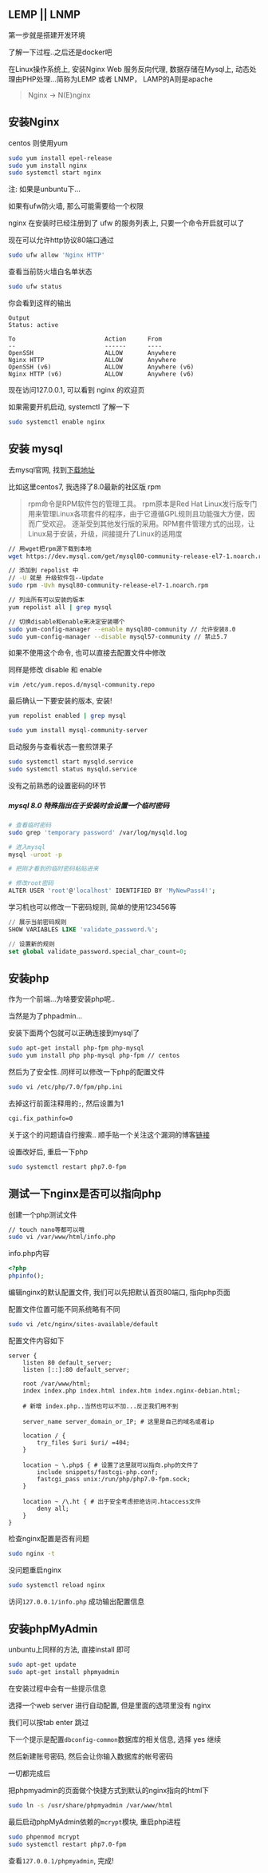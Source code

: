 ## LEMP || LNMP
第一步就是搭建开发环境

了解一下过程..之后还是docker吧

在Linux操作系统上, 安装Nginx Web 服务反向代理, 数据存储在Mysql上, 动态处理由PHP处理...简称为LEMP 或者 LNMP， LAMP的A则是apache

> Nginx -> N(E)nginx


## 安装Nginx

centos 则使用yum

```sh
sudo yum install epel-release
sudo yum install nginx
sudo systemctl start nginx
```

注: 如果是unbuntu下...

如果有ufw防火墙, 那么可能需要给一个权限

nginx 在安装时已经注册到了 ufw 的服务列表上, 只要一个命令开启就可以了

现在可以允许http协议80端口通过

```sh
sudo ufw allow 'Nginx HTTP'
```

查看当前防火墙白名单状态

```sh
sudo ufw status
```

你会看到这样的输出

```
Output
Status: active

To                         Action      From
--                         ------      ----
OpenSSH                    ALLOW       Anywhere                  
Nginx HTTP                 ALLOW       Anywhere                  
OpenSSH (v6)               ALLOW       Anywhere (v6)             
Nginx HTTP (v6)            ALLOW       Anywhere (v6)
```

现在访问127.0.0.1, 可以看到 nginx 的欢迎页

如果需要开机启动, systemctl 了解一下

```sh
sudo systemctl enable nginx
```

## 安装 mysql 

去mysql官网, 找到[下载地址](http://dev.mysql.com/downloads/repo/yum/)

比如这里centos7, 我选择了8.0最新的社区版 rpm

> rpm命令是RPM软件包的管理工具。
> rpm原本是Red Hat Linux发行版专门用来管理Linux各项套件的程序，由于它遵循GPL规则且功能强大方便，因而广受欢迎。
> 逐渐受到其他发行版的采用。RPM套件管理方式的出现，让Linux易于安装，升级，间接提升了Linux的适用度

```sh
// 用wget把rpm源下载到本地
wget https://dev.mysql.com/get/mysql80-community-release-el7-1.noarch.rpm

// 添加到 repolist 中 
// -U 就是 升级软件包--Update
sudo rpm -Uvh mysql80-community-release-el7-1.noarch.rpm

// 列出所有可以安装的版本
yum repolist all | grep mysql

// 切换disable和enable来决定安装哪个
sudo yum-config-manager --enable mysql80-community // 允许安装8.0
sudo yum-config-manager --disable mysql57-community // 禁止5.7
```

如果不使用这个命令, 也可以直接去配置文件中修改

同样是修改 disable 和 enable

`vim /etc/yum.repos.d/mysql-community.repo`

最后确认一下要安装的版本, 安装!

```sh
yum repolist enabled | grep mysql

sudo yum install mysql-community-server
```

启动服务与查看状态一套煎饼果子

```sh
sudo systemctl start mysqld.service
sudo systemctl status mysqld.service
```

没有之前熟悉的设置密码的环节

##### mysql 8.0 特殊指出在于安装时会设置一个临时密码

```sh
# 查看临时密码
sudo grep 'temporary password' /var/log/mysqld.log

# 进入mysql
mysql -uroot -p 

# 把刚才看到的临时密码粘贴进来

# 修改root密码
ALTER USER 'root'@'localhost' IDENTIFIED BY 'MyNewPass4!'; 
```

学习机也可以修改一下密码规则, 简单的使用123456等

```sql
// 展示当前密码规则
SHOW VARIABLES LIKE 'validate_password.%';

// 设置新的规则
set global validate_password.special_char_count=0;
```

## 安装php

作为一个前端...为啥要安装php呢..

当然是为了phpadmin...

安装下面两个包就可以正确连接到mysql了

```sh
sudo apt-get install php-fpm php-mysql
sudo yum install php php-mysql php-fpm // centos
```


然后为了安全性..同样可以修改一下php的配置文件

```sh
sudo vi /etc/php/7.0/fpm/php.ini
```

去掉这行前面注释用的`;`, 然后设置为1

```sh
cgi.fix_pathinfo=0
```

关于这个的问题请自行搜索..
顺手贴一个关注这个漏洞的博客[链接](http://www.cnblogs.com/batsing/p/nginx_bug1_attack.html)

设置改好后, 重启一下php

```sh
sudo systemctl restart php7.0-fpm
```

## 测试一下nginx是否可以指向php

创建一个php测试文件

```sh
// touch nano等都可以哦
sudo vi /var/www/html/info.php
```

info.php内容

```php
<?php
phpinfo();
```

编辑nginx的默认配置文件, 我们可以先把默认首页80端口, 指向php页面

配置文件位置可能不同系统略有不同

```sh
sudo vi /etc/nginx/sites-available/default
```

配置文件内容如下

```nginx
server {
    listen 80 default_server;
    listen [::]:80 default_server;

    root /var/www/html;
    index index.php index.html index.htm index.nginx-debian.html;
	
    # 新增 index.php..当然也可以不加...反正我们用不到
    
    server_name server_domain_or_IP; # 这里是自己的域名或者ip

    location / {
        try_files $uri $uri/ =404;
    }

    location ~ \.php$ { # 设置了这里就可以指向.php的文件了
        include snippets/fastcgi-php.conf;
        fastcgi_pass unix:/run/php/php7.0-fpm.sock;
    }

    location ~ /\.ht { # 出于安全考虑拒绝访问.htaccess文件
        deny all;
    }
}
```

检查nginx配置是否有问题

```sh
sudo nginx -t
```

没问题重启nginx

```sh
sudo systemctl reload nginx
```

访问`127.0.0.1/info.php` 成功输出配置信息


## 安装phpMyAdmin

unbuntu上同样的方法, 直接install 即可

```sh
sudo apt-get update
sudo apt-get install phpmyadmin
```

在安装过程中会有一些提示信息

选择一个web server 进行自动配置, 但是里面的选项里没有 nginx

我们可以按tab enter 跳过

下一个提示是配置`dbconfig-common`数据库的相关信息, 选择 yes 继续

然后新建账号密码, 然后会让你输入数据库的帐号密码

一切都完成后

把phpmyadmin的页面做个快捷方式到默认的nginx指向的html下


```sh
sudo ln -s /usr/share/phpmyadmin /var/www/html
```

最后启动phpMyAdmin依赖的`mcrypt`模块, 重启php进程

```sh
sudo phpenmod mcrypt
sudo systemctl restart php7.0-fpm
```

查看`127.0.0.1/phpmyadmin`, 完成!
